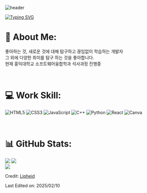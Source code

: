 ![header](https://capsule-render.vercel.app/api?type=wave&height=300&color=462679&text=Lipheid%20Github&fontColor=ffffff)

[![Typing SVG](https://readme-typing-svg.herokuapp.com?font=Fira+Code&weight=700&size=25&pause=1000&color=A827F7&width=435&lines=+Fun-Seeking+Developer)](https://git.io/typing-svg)

# 💫 About Me:
좋아하는 것, 새로운 것에 대해 탐구하고 끊임없이 학습하는 개발자<br>그 외에 다양한 취미를 탐구 하는 것을 좋아합니다.<br> 현재 홍익대학교 소프트웨어융합학과 석사과정 진행중<br><br><br>




# 💻  Work Skill:
![HTML5](https://img.shields.io/badge/html5-%23E34F26.svg?style=for-the-badge&logo=html5&logoColor=white) ![CSS3](https://img.shields.io/badge/css3-%231572B6.svg?style=for-the-badge&logo=css3&logoColor=white)  ![JavaScript](https://img.shields.io/badge/javascript-%23323330.svg?style=for-the-badge&logo=javascript&logoColor=%23F7DF1E) 
![C++](https://img.shields.io/badge/C%2B%2B-00599C?style=for-the-badge&logo=c%2B%2B&logoColor=white) ![Python](https://img.shields.io/badge/Python-3776AB?style=for-the-badge&logo=python&logoColor=white)
![React](https://img.shields.io/badge/react-%2320232a.svg?style=for-the-badge&logo=react&logoColor=%2361DAFB) ![Canva](https://img.shields.io/badge/Canva-%2300C4CC.svg?style=for-the-badge&logo=Canva&logoColor=white) 
<br><br><br>




# 📊 GitHub Stats:
![](https://github-readme-stats.vercel.app/api?username=Lipheid&theme=bright&hide_border=false&include_all_commits=false&count_private=false)
![](https://github-readme-stats.vercel.app/api/top-langs/?username=Lipheid&theme=bright&hide_border=false&include_all_commits=true&count_private=true&layout=compact&cache_seconds=1800)<br/>
![](https://github-readme-streak-stats.herokuapp.com/?user=Lipheid&theme=dark&hide_border=false)<br/>







Credit: [Lipheid](https://github.com/Lipheid)

Last Edited on: 2025/02/10
